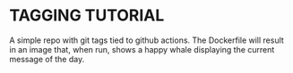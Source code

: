 # TAGGING TUTORIAL

A simple repo with git tags tied to github actions. The Dockerfile will result
in an image that, when run, shows a happy whale displaying the current message
of the day.
